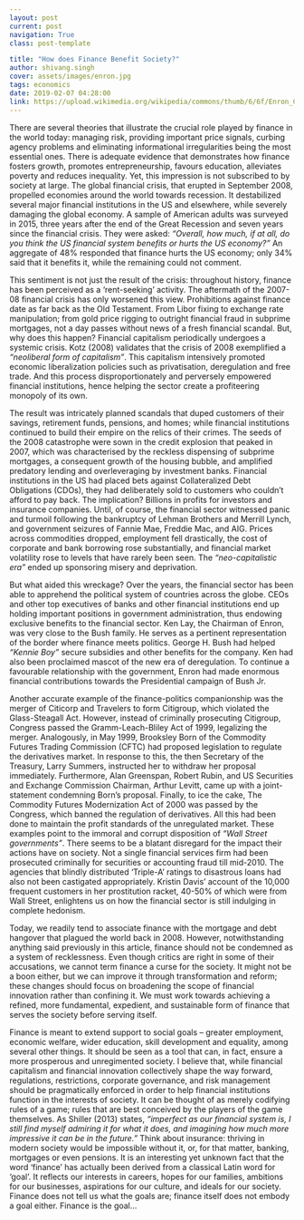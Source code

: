 ```yaml
---
layout: post
current: post
navigation: True
class: post-template

title: "How does Finance Benefit Society?"
author: shivang.singh
cover: assets/images/enron.jpg
tags: economics
date: 2019-02-07 04:28:00
link: https://upload.wikimedia.org/wikipedia/commons/thumb/6/6f/Enron_Complex.jpg/1024px-Enron_Complex.jpg
---
```

There are several theories that illustrate the crucial role played by finance in the world today: managing risk, providing important price signals, curbing agency problems and eliminating informational irregularities being the most essential ones. There is adequate evidence that demonstrates how finance fosters growth, promotes entrepreneurship, favours education, alleviates poverty and reduces inequality. Yet, this impression is not subscribed to by society at large. The global financial crisis, that erupted in September 2008, propelled economies around the world towards recession. It destabilized several major financial institutions in the US and elsewhere, while severely damaging the global economy. A sample of American adults was surveyed in 2015, three years after the end of the Great Recession and seven years since the financial crisis. They were asked: <i>“Overall, how much, if at all, do you think the US financial system benefits or hurts the US economy?”</i> An aggregate of 48% responded that finance hurts the US economy; only 34% said that it benefits it, while the remaining could not comment.

This sentiment is not just the result of the crisis: throughout history, finance has been perceived as a ‘rent-seeking’ activity. The aftermath of the 2007-08 financial crisis has only worsened this view. Prohibitions against finance date as far back as the Old Testament. From Libor fixing to exchange rate manipulation; from gold price rigging to outright financial fraud in subprime mortgages, not a day passes without news of a fresh financial scandal. But, why does this happen? Financial capitalism periodically undergoes a systemic crisis. Kotz (2008) validates that the crisis of 2008 exemplified a <em>“neoliberal form of capitalism”</em>. This capitalism intensively promoted economic liberalization policies such as privatisation, deregulation and free trade. And this process disproportionately and perversely empowered financial institutions, hence helping the sector create a profiteering monopoly of its own.

The result was intricately planned scandals that duped customers of their savings, retirement funds, pensions, and homes; while financial institutions continued to build their empire on the relics of their crimes. The seeds of the 2008 catastrophe were sown in the credit explosion that peaked in 2007, which was characterised by the reckless dispensing of subprime mortgages, a consequent growth of the housing bubble, and amplified predatory lending and overleveraging by investment banks. Financial institutions in the US had placed bets against Collateralized Debt Obligations (CDOs), they had deliberately sold to customers who couldn’t afford to pay back. The implication? Billions in profits for investors and insurance companies. Until, of  course, the financial sector witnessed panic and turmoil following the bankruptcy of Lehman Brothers and Merrill Lynch, and government seizures of Fannie Mae, Freddie Mac, and AIG. Prices across commodities dropped, employment fell drastically, the cost of corporate and bank borrowing rose substantially, and financial market volatility rose to levels that have rarely been seen. The <em>“neo-capitalistic era”</em> ended up sponsoring misery and deprivation.

But what aided this wreckage? Over the years, the financial sector has been able to apprehend the political system of countries across the globe. CEOs and other top executives of banks and other financial institutions end up holding important positions in government administration, thus endowing exclusive benefits to the financial sector. Ken Lay, the Chairman of Enron, was very close to the Bush family. He serves as a pertinent representation of the border where finance meets politics. George H. Bush had helped <em>“Kennie Boy”</em> secure subsidies and other benefits for the company. Ken had also been proclaimed mascot of the new era of deregulation. To continue a favourable relationship with the government, Enron had made enormous financial contributions towards the Presidential campaign of Bush Jr.

Another accurate example of the finance-politics companionship was the merger of Citicorp and Travelers to form Citigroup, which violated the Glass-Steagall Act. However, instead of criminally prosecuting Citigroup, Congress passed the Gramm-Leach-Bliley Act of 1999, legalizing the merger. Analogously, in May 1999, Brooksley Born of the Commodity Futures Trading Commission (CFTC) had proposed legislation to regulate the derivatives market. In response to this, the then Secretary of the Treasury, Larry Summers, instructed her to withdraw her proposal immediately. Furthermore, Alan Greenspan, Robert Rubin, and US Securities and Exchange Commission Chairman, Arthur Levitt, came up with a joint-statement condemning Born’s proposal. Finally, to ice the cake, The Commodity Futures Modernization Act of 2000 was passed by the Congress, which banned the regulation of derivatives. All this had been done to maintain the profit standards of the unregulated market. These examples point to the immoral and corrupt disposition of <em>“Wall Street governments”</em>. There seems to be a blatant disregard for the impact their actions have on society. Not a single financial services firm had been prosecuted criminally for securities or accounting fraud till mid-2010. The agencies that blindly distributed ‘Triple-A’ ratings to disastrous loans had also not been castigated appropriately. Kristin Davis’ account of the 10,000 frequent customers in her prostitution racket, 40-50% of which were from Wall Street, enlightens us on how the financial sector is still indulging in complete hedonism.

Today, we readily tend to associate finance with the mortgage and debt hangover that plagued the world back in 2008. However, notwithstanding anything said previously in this article, finance should not be condemned as a system of recklessness. Even though critics are right in some of their accusations, we cannot term finance a curse for the society. It might not be a boon either, but we can improve it through transformation and reform; these changes should focus on broadening the scope of financial innovation rather than confining it. We must work towards achieving a refined, more fundamental, expedient, and sustainable form of finance that serves the society before serving itself.

Finance is meant to extend support to social goals – greater employment, economic welfare, wider education, skill development and equality, among several other things. It should be seen as a tool that can, in fact, ensure a more prosperous and unregimented society. I believe that, while financial capitalism and financial innovation collectively shape the way forward, regulations, restrictions, corporate governance, and risk management should be pragmatically enforced in order to help financial institutions function in the interests of society. It can be thought of as merely codifying rules of a game; rules that are best conceived by the players of the game themselves. As Shiller (2013) states, <i>“imperfect as our financial system is, I still find myself admiring it for what it does, and imagining how much more impressive it can be in the future.”</i> Think about insurance: thriving in modern society would be impossible without it, or, for that matter, banking, mortgages or even pensions. It is an interesting yet unknown fact that the word ‘finance’ has actually been derived from a classical Latin word for ‘goal’. It reflects our interests in careers, hopes for our families, ambitions for our businesses, aspirations for our culture, and ideals for our society. Finance does not tell us what the goals are; finance itself does not embody a goal either. Finance is the goal…

